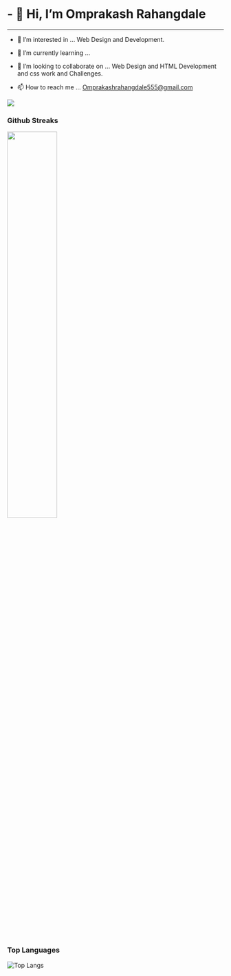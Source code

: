 # - 👋 Hi, <b> I’m Omprakash Rahangdale </b>
----------------------------------------------------------
- 👀 I’m interested in ... Web Design and Development.
- 🌱 I’m currently learning ...
- 💞️ I’m looking to collaborate on ... Web Design and HTML Development and css work and Challenges.

- 📫 How to reach me ... Omprakashrahangdale555@gmail.com
 
 
 ![](https://komarev.com/ghpvc/?username=OmprakashR)
 

 ### Github Streaks
<img src="https://github-readme-streak-stats.herokuapp.com/?user=OmprakashR&theme=dark" width="48%" >

 ### Top Languages
 ![Top Langs](https://github-readme-stats.vercel.app/api/top-langs/?username=OmprakashR&layout=compact)


<!---
OmprakashR/OmprakashR is a ✨ special ✨ repository because its `README.md` (this file) appears on your GitHub profile.
You can click the Preview link to take a look at your changes.
--->
